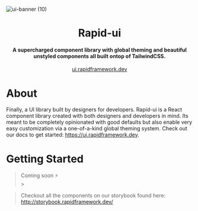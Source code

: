 ![ui-banner (10)](https://github.com/Cincinnati-Ventures/rapid/assets/68653294/64d8bf27-de63-4071-af74-a58d6e5842cf)

<h1 align='center'>Rapid-ui</h1>
<h4 align='center'>A supercharged component library with global theming and beautiful unstyled components all built ontop of TailwindCSS.</h4>
<div align='center'>
<a href='https://ui.rapidframework.dev' target='_blank'>ui.rapidframework.dev</a>
</div>

# About

Finally, a UI library built by designers for developers. Rapid-ui is a React component library created with both designers and developers in mind. Its meant to be completely opinionated with good defaults but also enable very easy customization via a one-of-a-kind global theming system. Check out our docs to get started: https://ui.rapidframework.dev.

# Getting Started

> Coming soon ⚡
> <br /> > <br />

> Checkout all the components on our storybook found here: http://storybook.rapidframework.dev/
